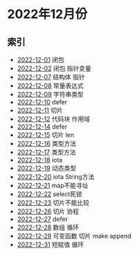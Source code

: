 # 2022年12月份

## 索引

- [2022-12-01](./01/README.md) 闭包
- [2022-12-02](./02/README.md) 闭包 指针变量
- [2022-12-07](./07/README.md) 结构体 指针
- [2022-12-08](./08/README.md) 常量表达式
- [2022-12-09](./09/README.md) 字符串类型
- [2022-12-10](./10/README.md) defer
- [2022-12-11](./11/README.md) 切片
- [2022-12-12](./12/README.md) 代码块 作用域
- [2022-12-14](./14/README.md) defer
- [2022-12-15](./15/README.md) 切片 len
- [2022-12-16](./16/README.md) 类型方法
- [2022-12-17](./17/README.md) 类型方法
- [2022-12-18](./18/README.md) iota
- [2022-12-19](./19/README.md) 动态类型
- [2022-12-20](./20/README.md) iota String方法
- [2022-12-21](./21/README.md) map不能寻址
- [2022-12-22](./22/README.md) select死锁
- [2022-12-23](./23/README.md) 切片不能比较
- [2022-12-26](./26/README.md) 切片 协程
- [2022-12-27](./27/README.md) defer
- [2022-12-28](./28/README.md) 数组 循环
- [2022-12-29](./29/README.md) 可变函数 切片 make append
- [2022-12-31](./31/README.md) 短赋值 循环